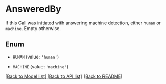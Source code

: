 # AnsweredBy

If this Call was initiated with answering machine detection, either `human` or `machine`. Empty otherwise.

## Enum

* `HUMAN` (value: `'human'`)

* `MACHINE` (value: `'machine'`)

[[Back to Model list]](../README.md#documentation-for-models) [[Back to API list]](../README.md#documentation-for-api-endpoints) [[Back to README]](../README.md)


